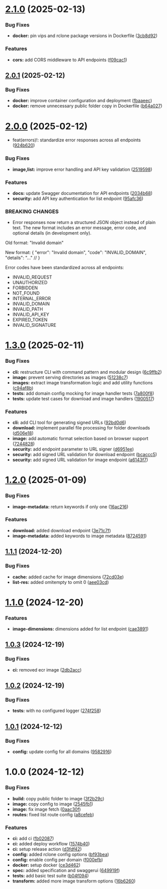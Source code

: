 # [2.1.0](https://github.com/lgastler/shuto-api/compare/v2.0.1...v2.1.0) (2025-02-13)


### Bug Fixes

* **docker:** pin vips and rclone package versions in Dockerfile ([3cb8d92](https://github.com/lgastler/shuto-api/commit/3cb8d9277151bd10f16545e03e41cba75c193843))


### Features

* **cors:** add CORS middleware to API endpoints ([f09cac1](https://github.com/lgastler/shuto-api/commit/f09cac110501848877ff9166db629f0ff8407bec))

## [2.0.1](https://github.com/lgastler/shuto-api/compare/v2.0.0...v2.0.1) (2025-02-12)


### Bug Fixes

* **docker:** improve container configuration and deployment ([fbaaeec](https://github.com/lgastler/shuto-api/commit/fbaaeec07c2435f205a53b67012e6e4c9e5b09ee))
* **docker:** remove unnecessary public folder copy in Dockerfile ([b64a027](https://github.com/lgastler/shuto-api/commit/b64a02771171f0cd77382dc48fa3e9166536a813))

# [2.0.0](https://github.com/lgastler/shuto-api/compare/v1.3.0...v2.0.0) (2025-02-12)


* feat(errors)!: standardize error responses across all endpoints ([924b620](https://github.com/lgastler/shuto-api/commit/924b6208f810d90718100c45cc265c6ed2c31aae))


### Bug Fixes

* **image,list:** improve error handling and API key validation ([2519598](https://github.com/lgastler/shuto-api/commit/25195983e712899ed3bbf5258a0296da33d9b7df))


### Features

* **docs:** update Swagger documentation for API endpoints ([2034b68](https://github.com/lgastler/shuto-api/commit/2034b68c2ff5bce1149e83f327990246d19a83d5))
* **security:** add API key authentication for list endpoint ([95afc36](https://github.com/lgastler/shuto-api/commit/95afc36bf68cafa130419f2e26bc6aca93abff90))


### BREAKING CHANGES

* Error responses now return a structured JSON object instead of plain text.
The new format includes an error message, error code, and optional details (in development only).

Old format:
"Invalid domain"

New format:
{
  "error": "Invalid domain",
  "code": "INVALID_DOMAIN",
  "details": "..." //
}

Error codes have been standardized across all endpoints:
- INVALID_REQUEST
- UNAUTHORIZED
- FORBIDDEN
- NOT_FOUND
- INTERNAL_ERROR
- INVALID_DOMAIN
- INVALID_PATH
- INVALID_API_KEY
- EXPIRED_TOKEN
- INVALID_SIGNATURE

# [1.3.0](https://github.com/lgastler/shuto-api/compare/v1.2.0...v1.3.0) (2025-02-11)


### Bug Fixes

* **cli:** restructure CLI with command pattern and modular design ([6c9ffb2](https://github.com/lgastler/shuto-api/commit/6c9ffb2dd29b0d14849c2f067ff06d186faa8606))
* **image:** prevent serving directories as images ([51238c7](https://github.com/lgastler/shuto-api/commit/51238c77135ed94768405de74dbd5d0ccfc29a62))
* **images:** extract image transformation logic and add utility functions ([c94af8b](https://github.com/lgastler/shuto-api/commit/c94af8b7b887a1031643085c8bc9e3fff7646978))
* **tests:** add domain config mocking for image handler tests ([7a800f8](https://github.com/lgastler/shuto-api/commit/7a800f88723676d659f30d455ddc87a39ee4e812))
* **tests:** update test cases for download and image handlers ([1900517](https://github.com/lgastler/shuto-api/commit/19005175ea21df34503199d72a9ffe72c31297a8))


### Features

* **cli:** add CLI tool for generating signed URLs ([92bd0d6](https://github.com/lgastler/shuto-api/commit/92bd0d6b9f1a6a77732e98a4b3f96510b7cee2c8))
* **download:** implement parallel file processing for folder downloads ([d506e18](https://github.com/lgastler/shuto-api/commit/d506e188c6c308e3e40617c7bd7a926accecff98))
* **image:** add automatic format selection based on browser support ([7244828](https://github.com/lgastler/shuto-api/commit/7244828ab1124da2e91bb7520cda072c5d0a419b))
* **security:** add endpoint parameter to URL signer ([d6951ee](https://github.com/lgastler/shuto-api/commit/d6951ee248aa5a13356406c24266c4af98c4a486))
* **security:** add signed URL validation for download endpoint ([bcaccc5](https://github.com/lgastler/shuto-api/commit/bcaccc5134b634c75a8e30818dc22a4c3bd9bffe))
* **security:** add signed URL validation for image endpoint ([a6143f7](https://github.com/lgastler/shuto-api/commit/a6143f78a061a5e3aca0157e8eb4e2f137c3bf7d))

# [1.2.0](https://github.com/lgastler/shuto-api/compare/v1.1.1...v1.2.0) (2025-01-09)


### Bug Fixes

* **image-metadata:** return keywords if only one ([16ac216](https://github.com/lgastler/shuto-api/commit/16ac216b4e5149e4ca2372b40b93cd514a64cf84))


### Features

* **download:** added download endpoint ([3e71c7f](https://github.com/lgastler/shuto-api/commit/3e71c7ffa1f15c819923d8fa30a314e6e1e5982b))
* **image-metadata:** added keywords to image metadata ([8724591](https://github.com/lgastler/shuto-api/commit/87245910603a92d06df4c9e0f4f7f0977c78b016))

## [1.1.1](https://github.com/lgastler/shuto-api/compare/v1.1.0...v1.1.1) (2024-12-20)


### Bug Fixes

* **cache:** added cache for image dimensions ([72cd03e](https://github.com/lgastler/shuto-api/commit/72cd03ef2a8738ab3cf87b93deb5c9c6daaa9fd7))
* **list-res:** added omitempty to omit 0 ([aee03cd](https://github.com/lgastler/shuto-api/commit/aee03cd9b38e95a031ef43f376bcb0b42286ad13))

# [1.1.0](https://github.com/lgastler/shuto-api/compare/v1.0.3...v1.1.0) (2024-12-20)


### Features

* **image-dimensions:** dimensions added for list endpoint ([cae3891](https://github.com/lgastler/shuto-api/commit/cae38918b16b6d41fc379247f830da0759c5745a))

## [1.0.3](https://github.com/lgastler/shuto-api/compare/v1.0.2...v1.0.3) (2024-12-19)


### Bug Fixes

* **ci:** removed ecr image ([2db2acc](https://github.com/lgastler/shuto-api/commit/2db2acccc6e836c24306e4d7855d78f4ade0c646))

## [1.0.2](https://github.com/lgastler/shuto-api/compare/v1.0.1...v1.0.2) (2024-12-19)


### Bug Fixes

* **tests:** with no configured logger ([274f258](https://github.com/lgastler/shuto-api/commit/274f258e1d212bb89858077df95037a9d5f25383))

## [1.0.1](https://github.com/lgastler/shuto-api/compare/v1.0.0...v1.0.1) (2024-12-12)


### Bug Fixes

* **config:** update config for all domains ([9582916](https://github.com/lgastler/shuto-api/commit/958291670916afc07da8781b9e9328c6dbdb13dd))

# 1.0.0 (2024-12-12)


### Bug Fixes

* **build:** copy public folder to image ([3f2b29c](https://github.com/lgastler/shuto-api/commit/3f2b29c0c0dc4938a51a3398dcae75f0c2ecf8c6))
* **image:** copy config to image ([2545fb1](https://github.com/lgastler/shuto-api/commit/2545fb1bbd81ebb7cc11634cf2dd61b85fdb5b5f))
* **image:** fix image fetch ([0aac30f](https://github.com/lgastler/shuto-api/commit/0aac30f7e1cab809e17215f1026dfa1530332104))
* **routes:** fixed list route config ([a8cefeb](https://github.com/lgastler/shuto-api/commit/a8cefeb3f12a1a70c6ef89faf16393006581b1ba))


### Features

* **ci:** add ci ([fb02087](https://github.com/lgastler/shuto-api/commit/fb02087332382438606b80b6d0686769af9d4df3))
* **ci:** added deploy workflow ([1574b40](https://github.com/lgastler/shuto-api/commit/1574b40d264be405b12c1dbfc436a6bffa614277))
* **ci:** setup release action ([d3fdf42](https://github.com/lgastler/shuto-api/commit/d3fdf42083348eedacfd1f1ae80c4848805d6a26))
* **config:** added rclone config options ([bf93bea](https://github.com/lgastler/shuto-api/commit/bf93beaefb68665249f655262879db2c91c20054))
* **config:** enable config per domain ([f000efb](https://github.com/lgastler/shuto-api/commit/f000efbfeb2153bc903464a8ced18c097b88361d))
* **docker:** setup docker ([ce3d462](https://github.com/lgastler/shuto-api/commit/ce3d462e7ee2658c9958b8f33b4ada6cd45522c1))
* **spec:** added specification and swaggerui ([649919f](https://github.com/lgastler/shuto-api/commit/649919fca918ec26bd46653e9f02f43ff05097d5))
* **tests:** add basic test suite ([b04f094](https://github.com/lgastler/shuto-api/commit/b04f09445db0fd4d67c887b603b86a82f8d94b78))
* **transform:** added more image transform options ([16b6260](https://github.com/lgastler/shuto-api/commit/16b6260c2452ba0ac8d412ad342d5b25bdf3143a))
